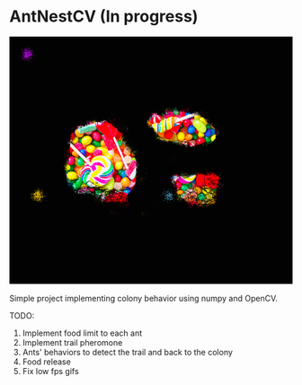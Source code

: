 # AntNestCV (In progress)

![ants_frames](resources/frame.png)

Simple project implementing colony behavior using numpy and OpenCV.

TODO:

1. Implement food limit to each ant
2. Implement trail pheromone
3. Ants' behaviors to detect the trail and back to the colony
4. Food release
5. Fix low fps gifs
